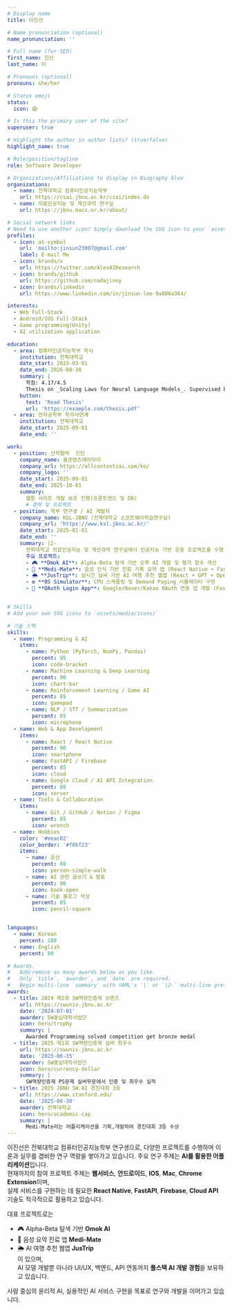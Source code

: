 ```yaml
---
# Display name
title: 이진선

# Name pronunciation (optional)
name_pronunciation: ''

# Full name (for SEO)
first_name: 진선
last_name: 이

# Pronouns (optional)
pronouns: she/her

# Status emoji
status:
  icon: 😱

# Is this the primary user of the site?
superuser: true

# Highlight the author in author lists? (true/false)
highlight_name: true

# Role/position/tagline
role: Software Developer

# Organizations/Affiliations to display in Biography blox
organizations:
  - name: 전북대학교 컴퓨터인공지능학부
    url: https://csai.jbnu.ac.kr/csai/index.do
  - name: 의료인공지능 및 계산과학 연구실
    url: https://jbnu.macs.or.kr/about/

# Social network links
# Need to use another icon? Simply download the SVG icon to your `assets/media/icons/` folder.
profiles:
  - icon: at-symbol
    url: 'mailto:jinsun23007@gmail.com'
    label: E-mail Me
  - icon: brands/x
    url: https://twitter.com/AlexAIResearch
  - icon: brands/github
    url: https://github.com/nadajinny
  - icon: brands/linkedin
    url: https://www.linkedin.com/in/jinsun-lee-9a806a364/

interests:
  - Web Full-Stack
  - Android/IOS Full-Stack
  - Game programming(Unity)
  - AI utilization application

education:
  - area: 컴퓨터인공지능학부 학사
    institution: 전북대학교
    date_start: 2023-03-01
    date_end: 2026-08-30 
    summary: |
      학점: 4.17/4.5
      Thesis on _Scaling Laws for Neural Language Models_. Supervised by Prof. Andrew Ng. Published 5 papers in NeurIPS and ICML, with 2 best paper awards.
    button: 
      text: 'Read Thesis'
      url: 'https://example.com/thesis.pdf'
  - area: 전자공학부 학석사연계
    institution: 전북대학교
    date_start: 2025-09-01
    date_end: ''

work:
  - position: 산학협력  인턴
    company_name: 올콘텐츠에이아이
    company_url: https://allcontentsai.com/ko/
    company_logo: ''
    date_start: 2025-09-01
    date_end: 2025-10-01
    summary: 
      웹툰 사이트 개발 보조 진행(프론트엔드 및 DB)
      # 경력 및 프로젝트
  - position: 학부 연구생 / AI 개발자
    company_name: KSL-JBNU (전북대학교 소프트웨어학습연구실)
    company_url: 'https://www.ksl.jbnu.ac.kr/'
    date_start: 2025-01-01
    date_end: ''
    summary: |2-
      전북대학교 의료인공지능 및 계산과학 연구실에서 인공지능 기반 응용 프로젝트를 수행 중.  
      주요 프로젝트:
      - 🎮 **Omok AI**: Alpha-Beta 탐색 기반 오목 AI 개발 및 평가 함수 개선  
      - 💬 **Medi-Mate**: 음성 인식 기반 진료 기록 요약 앱 (React Native + FastAPI + VITO STT)  
      - 🌦️ **JusTrip**: 실시간 날씨 기반 AI 여행 추천 웹앱 (React + GPT + OpenWeather API)  
      - ⚙️ **OS Simulator**: CPU 스케줄링 및 Demand Paging 시뮬레이터 구현  
      - 🔗 **OAuth Login App**: Google/Naver/Kakao OAuth 연동 앱 개발 (FastAPI 백엔드 + InAppBrowser)


# Skills
# Add your own SVG icons to `assets/media/icons/`

# 기술 스택
skills:
  - name: Programming & AI
    items:
      - name: Python (PyTorch, NumPy, Pandas)
        percent: 95
        icon: code-bracket
      - name: Machine Learning & Deep Learning
        percent: 90
        icon: chart-bar
      - name: Reinforcement Learning / Game AI
        percent: 85
        icon: gamepad
      - name: NLP / STT / Summarization
        percent: 85
        icon: microphone
  - name: Web & App Development
    items:
      - name: React / React Native
        percent: 90
        icon: smartphone
      - name: FastAPI / Firebase
        percent: 85
        icon: cloud
      - name: Google Cloud / AI API Integration
        percent: 80
        icon: server
  - name: Tools & Collaboration
    items:
      - name: Git / GitHub / Notion / Figma
        percent: 85
        icon: wrench
  - name: Hobbies
    color: '#eeac02'
    color_border: '#f0bf23'
    items:
      - name: 등산
        percent: 80
        icon: person-simple-walk
      - name: AI 관련 글쓰기 & 발표
        percent: 90
        icon: book-open
      - name: 기술 블로그 작성
        percent: 85
        icon: pencil-square


languages:
  - name: Korean
    percent: 100
  - name: English
    percent: 80

# Awards.
#   Add/remove as many awards below as you like.
#   Only `title`, `awarder`, and `date` are required.
#   Begin multi-line `summary` with YAML's `|` or `|2-` multi-line prefix and indent 2 spaces below.
awards:
  - title: 2024 제2회 SW역량인증제 브론즈
    url: https://swuniv.jbnu.ac.kr
    date: '2024-07-01'
    awarder: SW중심대학사업단
    icon: hero/trophy
    summary: |
      Awarded Programming solved competition get bronze medal
  - title: 2025 제1회 SW역량인증제 실버 최우수 
    url: https://swuniv.jbnu.ac.kr
    date: '2025-06-15'
    awarder: SW중심대학사업단
    icon: hero/currency-dollar
    summary: |
      SW역량인증제 PS문제 실버무문에서 인증 및 최우수 실적
  - title: 2025 JBNU SW.AI 경진대회 3등
    url: https://www.stanford.edu/
    date: '2025-06-30'
    awarder: 전북대학교
    icon: hero/academic-cap
    summary: |
      Medi-Mate라는 어플리케이션을 기획,개발하여 경진대회 3등 수상
---
```


이진선은 전북대학교 컴퓨터인공지능학부 연구생으로, 다양한 프로젝트를 수행하며 이론과 실무를 겸비한 연구 역량을 쌓아가고 있습니다.
주요 연구 주제는 **AI를 활용한 어플리케이션**입니다.   
현재까지의 참여 프로젝트 주제는 **웹서비스**, **안드로이드**, **IOS**, **Mac**, **Chrome Extension**이며,  
실제 서비스를 구현하는 데 필요한 **React Native**, **FastAPI**, **Firebase**, **Cloud API** 기술도 적극적으로 활용하고 있습니다.  

대표 프로젝트로는  
- 🎮 Alpha-Beta 탐색 기반 **Omok AI**  
- 💬 음성 요약 진료 앱 **Medi-Mate**  
- 🌦️ AI 여행 추천 웹앱 **JusTrip**  
이 있으며,  
AI 모델 개발뿐 아니라 UI/UX, 백엔드, API 연동까지 **풀스택 AI 개발 경험**을 보유하고 있습니다.  

사람 중심의 윤리적 AI, 실용적인 AI 서비스 구현을 목표로 연구와 개발을 이어가고 있습니다.
